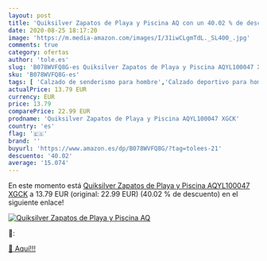 ```yaml
---
layout: post
title: 'Quiksilver Zapatos de Playa y Piscina AQ con un 40.02 % de descuento'
date: 2020-08-25 18:17:20
image: 'https://m.media-amazon.com/images/I/31iwCLgmTdL._SL400_.jpg'
comments: true
category: ofertas
author: 'tole.es'
slug: 'B078WVFQ8G-es Quiksilver Zapatos de Playa y Piscina AQYL100047 XGCK'
sku: 'B078WVFQ8G-es'
tags: [ 'Calzado de senderismo para hombre','Calzado deportivo para hombre','Chanclas y sandalias de piscina para hombre','Zapatillas de senderismo para hombre','Zapatillas y calzado deportivo para hombre','Zapatos','Zapatos para hombre','Zapatos y complementos','zapatos', ]
actualPrice: 13.79 EUR
currency: EUR
price: 13.79
comparePrice: 22.99 EUR
prodname: 'Quiksilver Zapatos de Playa y Piscina AQYL100047 XGCK'
country: 'es'
flag: '🇪🇸'
brand: ''
buyurl: 'https://www.amazon.es/dp/B078WVFQ8G/?tag=tolees-21'
descuento: '40.02'
average: '15.074'
---
```


En este momento está [Quiksilver Zapatos de Playa y Piscina AQYL100047 XGCK](https://www.amazon.es/dp/B078WVFQ8G/?tag=tolees-21) a 13.79 EUR (original: 22.99 EUR) (40.02 %  de descuento) en el siguiente enlace!

[![Quiksilver Zapatos de Playa y Piscina AQ](https://m.media-amazon.com/images/I/31iwCLgmTdL._SL400_.jpg)](https://www.amazon.es/dp/B078WVFQ8G/?tag=tolees-21)

🔎:


[🛒 Aquí!!!](https://www.amazon.es/dp/B078WVFQ8G/?tag=tolees-21)

